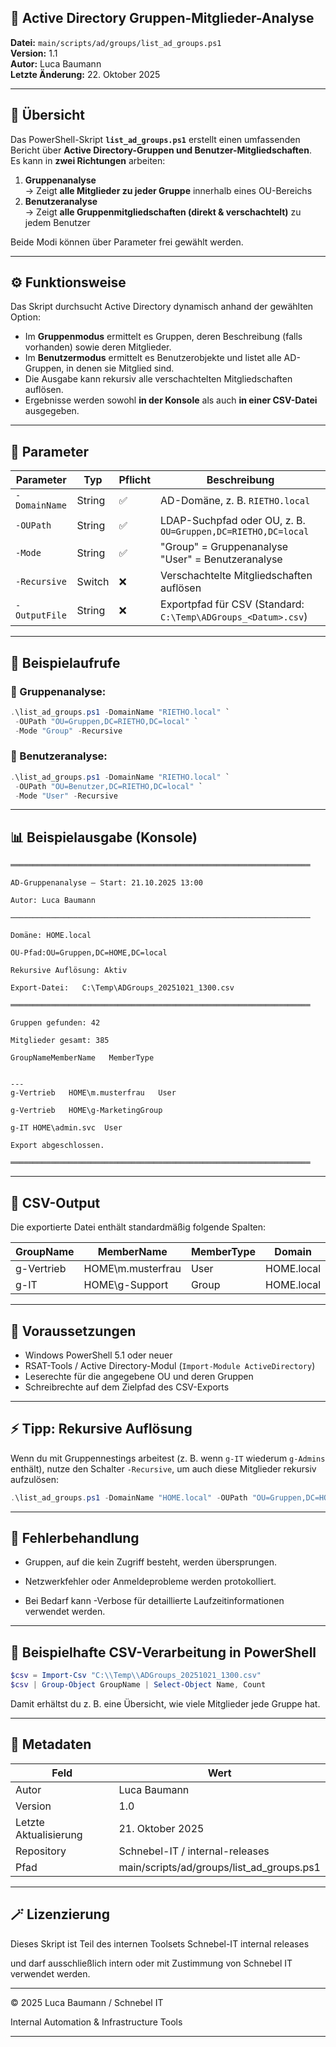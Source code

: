 ## 🧾 Active Directory Gruppen-Mitglieder-Analyse

**Datei:** `main/scripts/ad/groups/list_ad_groups.ps1`  
**Version:** 1.1  
**Autor:** Luca Baumann  
**Letzte Änderung:** 22. Oktober 2025

---

## 📄 Übersicht

Das PowerShell-Skript **`list_ad_groups.ps1`** erstellt einen umfassenden Bericht über **Active Directory-Gruppen und Benutzer-Mitgliedschaften**.  
Es kann in **zwei Richtungen** arbeiten:

1. **Gruppenanalyse**  
   → Zeigt **alle Mitglieder zu jeder Gruppe** innerhalb eines OU-Bereichs
2. **Benutzeranalyse**  
   → Zeigt **alle Gruppenmitgliedschaften (direkt & verschachtelt)** zu jedem Benutzer

Beide Modi können über Parameter frei gewählt werden.

---

## ⚙️ Funktionsweise

Das Skript durchsucht Active Directory dynamisch anhand der gewählten Option:

- Im **Gruppenmodus** ermittelt es Gruppen, deren Beschreibung (falls vorhanden) sowie deren Mitglieder.
- Im **Benutzermodus** ermittelt es Benutzerobjekte und listet alle AD-Gruppen, in denen sie Mitglied sind.
- Die Ausgabe kann rekursiv alle verschachtelten Mitgliedschaften auflösen.
- Ergebnisse werden sowohl **in der Konsole** als auch **in einer CSV-Datei** ausgegeben.

---

## 🧩 Parameter

| Parameter     | Typ    | Pflicht | Beschreibung                                                  |
| ------------- | ------ | ------- | ------------------------------------------------------------- |
| `-DomainName` | String | ✅      | AD-Domäne, z. B. `RIETHO.local`                               |
| `-OUPath`     | String | ✅      | LDAP-Suchpfad oder OU, z. B. `OU=Gruppen,DC=RIETHO,DC=local`  |
| `-Mode`       | String | ✅      | "Group" = Gruppenanalyse<br>"User" = Benutzeranalyse          |
| `-Recursive`  | Switch | ❌      | Verschachtelte Mitgliedschaften auflösen                      |
| `-OutputFile` | String | ❌      | Exportpfad für CSV (Standard: `C:\Temp\ADGroups_<Datum>.csv`) |

---

## 🚀 Beispielaufrufe

### 🔹 Gruppenanalyse:

```powershell
.\list_ad_groups.ps1 -DomainName "RIETHO.local" `
 -OUPath "OU=Gruppen,DC=RIETHO,DC=local" `
 -Mode "Group" -Recursive
```

### 🔹 Benutzeranalyse:

```powershell
.\list_ad_groups.ps1 -DomainName "RIETHO.local" `
 -OUPath "OU=Benutzer,DC=RIETHO,DC=local" `
 -Mode "User" -Recursive
```

---

## 📊 Beispielausgabe (Konsole)

```text
═══════════════════════════════════════════════════════════════════

AD-Gruppenanalyse – Start: 21.10.2025 13:00

Autor: Luca Baumann

───────────────────────────────────────────────────────────────────

Domäne: HOME.local

OU-Pfad:OU=Gruppen,DC=HOME,DC=local

Rekursive Auflösung: Aktiv

Export-Datei:   C:\Temp\ADGroups_20251021_1300.csv

═══════════════════════════════════════════════════════════════════

Gruppen gefunden: 42

Mitglieder gesamt: 385

GroupNameMemberName   MemberType


---
g-Vertrieb   HOME\m.musterfrau   User

g-Vertrieb   HOME\g-MarketingGroup

g-IT HOME\admin.svc  User

Export abgeschlossen.

═══════════════════════════════════════════════════════════════════
```

---

## 📁 CSV-Output

Die exportierte Datei enthält standardmäßig folgende Spalten:

| GroupName  | MemberName        | MemberType | Domain     |
| ---------- | ----------------- | ---------- | ---------- |
| g-Vertrieb | HOME\m.musterfrau | User       | HOME.local |
| g-IT       | HOME\g-Support    | Group      | HOME.local |

---

## 🧠 Voraussetzungen

- Windows PowerShell 5.1 oder neuer
- RSAT-Tools / Active Directory-Modul (`Import-Module ActiveDirectory`)
- Leserechte für die angegebene OU und deren Gruppen
- Schreibrechte auf dem Zielpfad des CSV-Exports

---

## ⚡ Tipp: Rekursive Auflösung

Wenn du mit Gruppennestings arbeitest (z. B. wenn `g-IT` wiederum `g-Admins` enthält),
nutze den Schalter `-Recursive`, um auch diese Mitglieder rekursiv aufzulösen:

```powershell
.\list_ad_groups.ps1 -DomainName "HOME.local" -OUPath "OU=Gruppen,DC=HOME,DC=local" -Recursive
```

---

## 🧰 Fehlerbehandlung

- Gruppen, auf die kein Zugriff besteht, werden übersprungen.

- Netzwerkfehler oder Anmeldeprobleme werden protokolliert.

- Bei Bedarf kann -Verbose für detaillierte Laufzeitinformationen verwendet werden.

---

## 🧩 Beispielhafte CSV-Verarbeitung in PowerShell

```powershell
$csv = Import-Csv "C:\\Temp\\ADGroups_20251021_1300.csv"
$csv | Group-Object GroupName | Select-Object Name, Count
```

Damit erhältst du z. B. eine Übersicht, wie viele Mitglieder jede Gruppe hat.

---

## 🪪 Metadaten

| Feld                  | Wert                                      |
| --------------------- | ----------------------------------------- |
| Autor                 | Luca Baumann                              |
| Version               | 1.0                                       |
| Letzte Aktualisierung | 21. Oktober 2025                          |
| Repository            | Schnebel-IT / internal-releases           |
| Pfad                  | main/scripts/ad/groups/list_ad_groups.ps1 |

---

## 🪄 Lizenzierung

Dieses Skript ist Teil des internen Toolsets Schnebel-IT internal releases

und darf ausschließlich intern oder mit Zustimmung von Schnebel IT verwendet werden.

---

© 2025 Luca Baumann / Schnebel IT

Internal Automation & Infrastructure Tools

---
